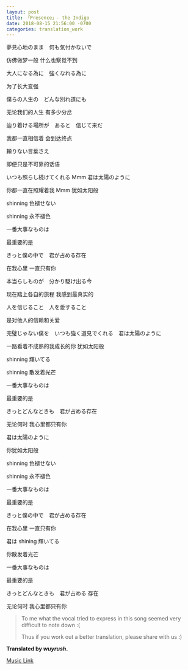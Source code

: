 ```yaml
---
layout: post
title: 「Presence」- the Indigo
date: 2018-08-15 21:56:00 -0700
categories: translation_work
---
```


夢見心地のまま　何も気付かないで

仿佛做梦一般 什么也察觉不到

大人になる為に　強くなれる為に

为了长大变强

僕らの人生の　どんな別れ道にも

无论我们的人生 有多少分岔

辿り着ける場所が　あると　信じて来だ

我都一直相信着 会到达终点


頼りない言葉さえ

即便只是不可靠的话语

いつも照らし続けてくれる Mmm 君は太陽のように

你都一直在照耀着我 Mmm 犹如太阳般

shinning 色褪せない

shinning 永不褪色

一番大事なものは

最重要的是

きっと僕の中で　君が占める存在

在我心里 一直只有你


本当らしものが　分かり駆け出る今

现在踏上各自的旅程 我感到最真实的

人を信じること　人を愛すること

是对他人的信赖和关爱

完璧じゃない僕を　いつも強く道見でくれる　君は太陽のように

一路看着不成熟的我成长的你 犹如太阳般

shinning 輝いてる

shinning 散发着光芒

一番大事なものは

最重要的是

きっとどんなときも　君が占める存在

无论何时 我心里都只有你


君は太陽のように

你犹如太阳般

shinning 色褪せない

shinning 永不褪色

一番大事なものは

最重要的是

きっと僕の中で　君が占める存在

在我心里 一直只有你

君は shining 輝いてる

你散发着光芒

一番大事なものは

最重要的是

きっとどんなときも　君が占める	存在

无论何时 我心里都只有你

> To me what the vocal tried to express in this song seemed very difficult to note down :(
>
> Thus if you work out a better translation, please share with us :) 

**Translated by *wuyrush*.**

[Music Link](https://www.xiami.com/song/clVy2ff727?spm=a1z1s.6659513.0.0.fzOpdN)
